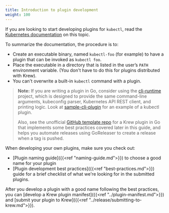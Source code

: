 ```yaml
---
title: Introduction to plugin development
weight: 100
---
```


If you are looking to start developing plugins for `kubectl`, read the
[Kubernetes
documentation](https://kubernetes.io/docs/tasks/extend-kubectl/kubectl-plugins/)
on this topic.

To summarize the documentation, the procedure is to:

- Create an executable binary, named `kubectl-foo` (for example) to have a plugin that can be
  invoked as `kubectl foo`.
- Place the executable in a directory that is listed in the user’s `PATH` environment
  variable. (You don't have to do this for plugins distributed with Krew).
- You can't overwrite a built-in `kubectl` command with a plugin.

> **Note:** If you are writing a plugin in Go, consider using the [cli-runtime] project,
> which is designed to provide the same command-line arguments, kubeconfig
> parser, Kubernetes API REST client, and printing logic. Look at
> [sample-cli-plugin] for an example of a kubectl plugin.
>
> Also, see the unofficial [GitHub template
> repo](https://github.com/replicatedhq/krew-plugin-template) for a Krew plugin
> in Go that implements some best practices covered later in this guide, and helps
> you automate releases using GoReleaser to create a release when a tag is pushed.

[cli-runtime]: https://github.com/kubernetes/cli-runtime/
[sample-cli-plugin]: https://github.com/kubernetes/sample-cli-plugin

When developing your own plugins, make sure you check out:

- [Plugin naming guide]({{<ref "naming-guide.md">}}) to choose a good name
  for your plugin
- [Plugin development best practices]({{<ref "best-practices.md">}}) guide
  for a brief checklist of what we're looking for in the submitted plugins.

After you develop a plugin with a good name following the best practices, you
can [develop a Krew plugin manifest]({{<ref "../plugin-manifest.md">}}) and
[submit your plugin to Krew]({{<ref "../release/submitting-to-krew.md">}}).
